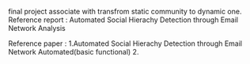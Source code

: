 final project associate with transfrom static community to dynamic one.
Reference report : Automated Social Hierachy Detection through Email Network Analysis

Reference paper : 1.Automated Social Hierachy Detection through Email Network Automated(basic functional)
		  2.

